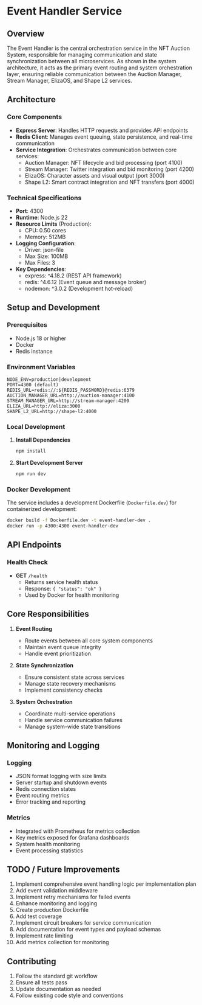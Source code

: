# Event Handler Service

## Overview
The Event Handler is the central orchestration service in the NFT Auction System, responsible for managing communication and state synchronization between all microservices. As shown in the system architecture, it acts as the primary event routing and system orchestration layer, ensuring reliable communication between the Auction Manager, Stream Manager, ElizaOS, and Shape L2 services.

## Architecture

### Core Components
- **Express Server**: Handles HTTP requests and provides API endpoints
- **Redis Client**: Manages event queuing, state persistence, and real-time communication
- **Service Integration**: Orchestrates communication between core services:
  - Auction Manager: NFT lifecycle and bid processing (port 4100)
  - Stream Manager: Twitter integration and bid monitoring (port 4200)
  - ElizaOS: Character assets and visual output (port 3000)
  - Shape L2: Smart contract integration and NFT transfers (port 4000)

### Technical Specifications
- **Port**: 4300
- **Runtime**: Node.js 22
- **Resource Limits** (Production):
  - CPU: 0.50 cores
  - Memory: 512MB
- **Logging Configuration**:
  - Driver: json-file
  - Max Size: 100MB
  - Max Files: 3
- **Key Dependencies**:
  - express: ^4.18.2 (REST API framework)
  - redis: ^4.6.12 (Event queue and message broker)
  - nodemon: ^3.0.2 (Development hot-reload)

## Setup and Development

### Prerequisites
- Node.js 18 or higher
- Docker
- Redis instance

### Environment Variables
```env
NODE_ENV=production|development
PORT=4300 (default)
REDIS_URL=redis://:${REDIS_PASSWORD}@redis:6379
AUCTION_MANAGER_URL=http://auction-manager:4100
STREAM_MANAGER_URL=http://stream-manager:4200
ELIZA_URL=http://eliza:3000
SHAPE_L2_URL=http://shape-l2:4000
```

### Local Development

1. **Install Dependencies**
   ```bash
   npm install
   ```

2. **Start Development Server**
   ```bash
   npm run dev
   ```

### Docker Development

The service includes a development Dockerfile (`Dockerfile.dev`) for containerized development:

```bash
docker build -f Dockerfile.dev -t event-handler-dev .
docker run -p 4300:4300 event-handler-dev
```

## API Endpoints

### Health Check
- **GET** `/health`
  - Returns service health status
  - Response: `{ "status": "ok" }`
  - Used by Docker for health monitoring

## Core Responsibilities

1. **Event Routing**
   - Route events between all core system components
   - Maintain event queue integrity
   - Handle event prioritization

2. **State Synchronization**
   - Ensure consistent state across services
   - Manage state recovery mechanisms
   - Implement consistency checks

3. **System Orchestration**
   - Coordinate multi-service operations
   - Handle service communication failures
   - Manage system-wide state transitions

## Monitoring and Logging

### Logging
- JSON format logging with size limits
- Server startup and shutdown events
- Redis connection states
- Event routing metrics
- Error tracking and reporting

### Metrics
- Integrated with Prometheus for metrics collection
- Key metrics exposed for Grafana dashboards
- System health monitoring
- Event processing statistics

## TODO / Future Improvements

1. Implement comprehensive event handling logic per implementation plan
2. Add event validation middleware
3. Implement retry mechanisms for failed events
4. Enhance monitoring and logging
5. Create production Dockerfile
6. Add test coverage
7. Implement circuit breakers for service communication
8. Add documentation for event types and payload schemas
9. Implement rate limiting
10. Add metrics collection for monitoring

## Contributing

1. Follow the standard git workflow
2. Ensure all tests pass
3. Update documentation as needed
4. Follow existing code style and conventions 